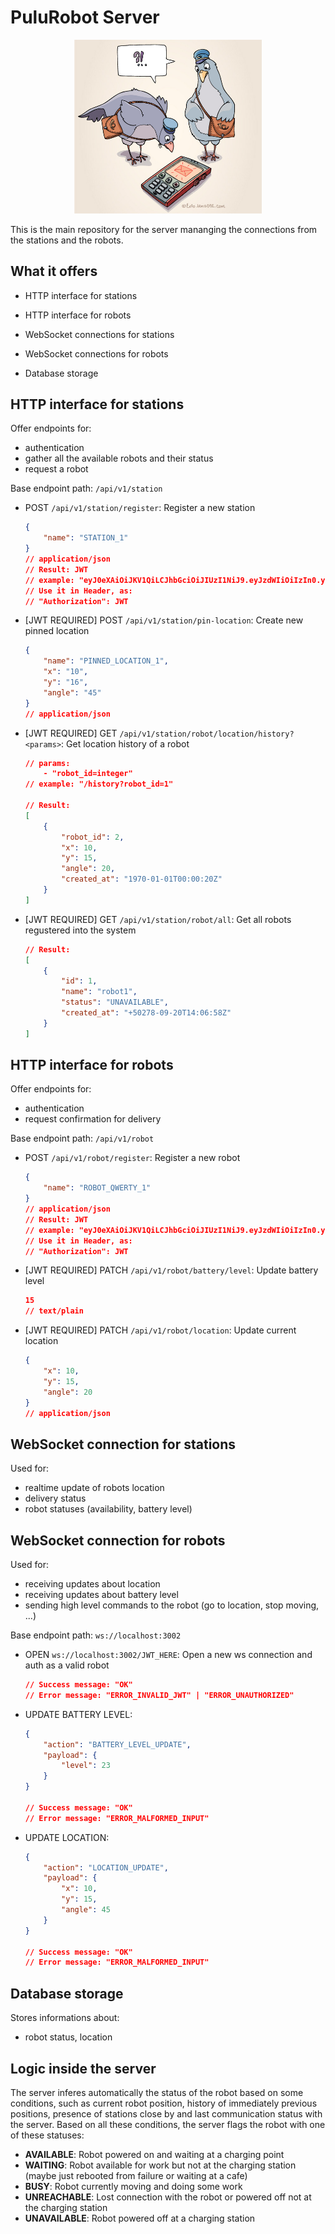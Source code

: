 # PuluRobot Server

<center><img src="readme_img_1.jpg" alt="Drawing" style="width: 300px;"/></center>

This is the main repository for the server mananging the connections from the stations and the robots.

## What it offers

- HTTP interface for stations
- HTTP interface for robots

- WebSocket connections for stations
- WebSocket connections for robots

- Database storage

## HTTP interface for stations

Offer endpoints for:
- authentication
- gather all the available robots and their status
- request a robot

Base endpoint path: `/api/v1/station`
- POST `/api/v1/station/register`: Register a new station
    ```json
    {
        "name": "STATION_1"
    }
    // application/json
    // Result: JWT
    // example: "eyJ0eXAiOiJKV1QiLCJhbGciOiJIUzI1NiJ9.eyJzdWIiOiIzIn0.yKMMt4h_vv5UvFuCf3Z_zSMRYV4rEQd1r6c4WZMalyc"
    // Use it in Header, as:
    // "Authorization": JWT
    ```

- [JWT REQUIRED] POST `/api/v1/station/pin-location`: Create new pinned location
    ```json
    {
        "name": "PINNED_LOCATION_1",
        "x": "10",
        "y": "16",
        "angle": "45"
    }
    // application/json
    ```

- [JWT REQUIRED] GET `/api/v1/station/robot/location/history?<params>`: Get location history of a robot
    ```json
    // params: 
        - "robot_id=integer"
    // example: "/history?robot_id=1"

    // Result:
    [
        {
            "robot_id": 2,
            "x": 10,
            "y": 15,
            "angle": 20,
            "created_at": "1970-01-01T00:00:20Z"
        }
    ]
    ```

- [JWT REQUIRED] GET `/api/v1/station/robot/all`: Get all robots regustered into the system
    ```json
    // Result:
    [
        {
            "id": 1,
            "name": "robot1",
            "status": "UNAVAILABLE",
            "created_at": "+50278-09-20T14:06:58Z"
        }
    ]
    ```

## HTTP interface for robots

Offer endpoints for:
- authentication
- request confirmation for delivery

Base endpoint path: `/api/v1/robot`
- POST `/api/v1/robot/register`: Register a new robot
    ```json
    {
        "name": "ROBOT_QWERTY_1"
    }
    // application/json
    // Result: JWT
    // example: "eyJ0eXAiOiJKV1QiLCJhbGciOiJIUzI1NiJ9.eyJzdWIiOiIzIn0.yKMMt4h_vv5UvFuCf3Z_zSMRYV4rEQd1r6c4WZMalyc"
    // Use it in Header, as:
    // "Authorization": JWT
    ```

- [JWT REQUIRED] PATCH `/api/v1/robot/battery/level`: Update battery level
    ```json
    15
    // text/plain
    ```

- [JWT REQUIRED] PATCH `/api/v1/robot/location`: Update current location
    ```json
    {
        "x": 10,
        "y": 15,
        "angle": 20
    }
    // application/json
    ```

## WebSocket connection for stations

Used for:
- realtime update of robots location
- delivery status
- robot statuses (availability, battery level)

## WebSocket connection for robots

Used for:
- receiving updates about location
- receiving updates about battery level
- sending high level commands to the robot (go to location, stop moving, ...)

Base endpoint path: `ws://localhost:3002`
- OPEN `ws://localhost:3002/JWT_HERE`: Open a new ws connection and auth as a valid robot
    ```json
    // Success message: "OK"
    // Error message: "ERROR_INVALID_JWT" | "ERROR_UNAUTHORIZED"
    ```

- UPDATE BATTERY LEVEL:
    ```json
    {
        "action": "BATTERY_LEVEL_UPDATE",
        "payload": {
            "level": 23
        }
    }

    // Success message: "OK"
    // Error message: "ERROR_MALFORMED_INPUT"
    ```

- UPDATE LOCATION:
    ```json
    {
        "action": "LOCATION_UPDATE",
        "payload": {
            "x": 10,
            "y": 15,
            "angle": 45
        }
    }

    // Success message: "OK"
    // Error message: "ERROR_MALFORMED_INPUT"
    ```

## Database storage

Stores informations about:

- robot status, location

## Logic inside the server

The server inferes automatically the status of the robot based on some conditions, such as current robot position,
history of immediately previous positions, presence of stations close by and last communication status with the server.
Based on all these conditions, the server flags the robot with one of these statuses:

- **AVAILABLE**: Robot powered on and waiting at a charging point
- **WAITING**: Robot available for work but not at the charging station (maybe just rebooted from failure or waiting at a cafe)
- **BUSY**: Robot currently moving and doing some work
- **UNREACHABLE**: Lost connection with the robot or powered off not at the charging station
- **UNAVAILABLE**: Robot powered off at a charging station
